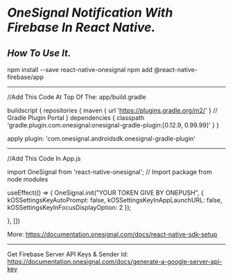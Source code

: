 # _OneSignal Notification With Firebase In React Native._

## *How To Use It.*

npm install --save react-native-onesignal
npm add @react-native-firebase/app

----------------------------------------

//Add This Code At Top Of The: app/build.gradle

buildscript {
    repositories {
        maven { url 'https://plugins.gradle.org/m2/' } // Gradle Plugin Portal 
    }
    dependencies {
        classpath 'gradle.plugin.com.onesignal:onesignal-gradle-plugin:[0.12.9, 0.99.99]'
    }
}

apply plugin: 'com.onesignal.androidsdk.onesignal-gradle-plugin'

-------------------------------------------
//Add This Code In App.js 

import OneSignal from 'react-native-onesignal'; // Import package from node modules

useEffect(() => {
 OneSignal.init("YOUR TOKEN GIVE BY ONEPUSH",
  {
      kOSSettingsKeyAutoPrompt: false,
      kOSSettingsKeyInAppLaunchURL: false,
      kOSSettingsKeyInFocusDisplayOption: 2
 	});
   
}, [])

More: https://documentation.onesignal.com/docs/react-native-sdk-setup

-------------------------------------------
Get Firebase Server API Keys & Sender Id: https://documentation.onesignal.com/docs/generate-a-google-server-api-key
